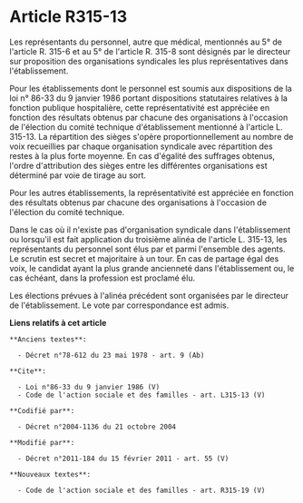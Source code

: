 # Article R315-13

Les représentants du personnel, autre que médical, mentionnés au 5° de l'article R. 315-6 et au 5° de l'article R. 315-8 sont
désignés par le directeur sur proposition des organisations syndicales les plus représentatives dans l'établissement. 

Pour les établissements dont le personnel est soumis aux dispositions de la loi n° 86-33 du 9 janvier 1986 portant
dispositions statutaires relatives à la fonction publique hospitalière, cette représentativité est appréciée en fonction des
résultats obtenus par chacune des organisations à l'occasion de l'élection du comité technique d'établissement mentionné à
l'article L. 315-13. La répartition des sièges s'opère proportionnellement au nombre de voix recueillies par chaque
organisation syndicale avec répartition des restes à la plus forte moyenne. En cas d'égalité des suffrages obtenus, l'ordre
d'attribution des sièges entre les différentes organisations est déterminé par voie de tirage au sort. 

Pour les autres établissements, la représentativité est appréciée en fonction des résultats obtenus par chacune des
organisations à l'occasion de l'élection du comité technique. 

Dans le cas où il n'existe pas d'organisation syndicale dans l'établissement ou lorsqu'il est fait application du troisième
alinéa de l'article L. 315-13, les représentants du personnel sont élus par et parmi l'ensemble des agents. Le scrutin est
secret et majoritaire à un tour. En cas de partage égal des voix, le candidat ayant la plus grande ancienneté dans
l'établissement ou, le cas échéant, dans la profession est proclamé élu. 

Les élections prévues à l'alinéa précédent sont organisées par le directeur de l'établissement. Le vote par correspondance
est admis.

**Liens relatifs à cet article**

	**Anciens textes**:

	  - Décret n°78-612 du 23 mai 1978 - art. 9 (Ab)

	**Cite**:

	  - Loi n°86-33 du 9 janvier 1986 (V)
	  - Code de l'action sociale et des familles - art. L315-13 (V)

	**Codifié par**:

	  - Décret n°2004-1136 du 21 octobre 2004

	**Modifié par**:

	  - Décret n°2011-184 du 15 février 2011 - art. 55 (V)

	**Nouveaux textes**:

	  - Code de l'action sociale et des familles - art. R315-19 (V)
